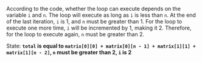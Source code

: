 According to the code, whether the loop can execute depends on the variable `i` and `n`. The loop will execute as long as `i` is less than `n`. At the end of the last iteration, `i` is 1, and `n` must be greater than 1. For the loop to execute one more time, `i` will be incremented by 1, making it 2. Therefore, for the loop to execute again, `n` must be greater than 2.

State: **`total` is equal to `matrix[0][0] + matrix[0][n - 1] + matrix[1][1] + matrix[1][n - 2]`, `n` must be greater than 2, `i` is 2**